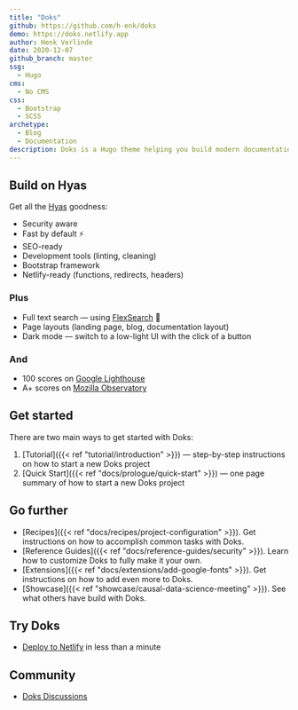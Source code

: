 ```yaml
---
title: "Doks"
github: https://github.com/h-enk/doks
demo: https://doks.netlify.app
author: Henk Verlinde
date: 2020-12-07
github_branch: master
ssg:
  - Hugo
cms:
  - No CMS
css:
  - Bootstrap
  - SCSS
archetype:
  - Blog
  - Documentation
description: Doks is a Hugo theme helping you build modern documentation websites that are secure, fast, and SEO-ready — by default.
---
```


## Build on Hyas

Get all the [Hyas](https://gethyas.com/) goodness:

- Security aware
- Fast by default ⚡️
- SEO-ready
- Development tools (linting, cleaning)
- Bootstrap framework
- Netlify-ready (functions, redirects, headers)

### Plus

- Full text search — using [FlexSearch](https://github.com/nextapps-de/flexsearch) 🚀
- Page layouts (landing page, blog, documentation layout)
- Dark mode — switch to a low-light UI with the click of a button

### And

- 100 scores on [Google Lighthouse](https://googlechrome.github.io/lighthouse/viewer/?gist=7731347bb8ce999eff7428a8e763b637)
- A+ scores on [Mozilla Observatory](https://observatory.mozilla.org/analyze/doks.netlify.app)

## Get started

There are two main ways to get started with Doks:

1. [Tutorial]({{< ref "tutorial/introduction" >}}) — step-by-step instructions on how to start a new Doks project
2. [Quick Start]({{< ref "docs/prologue/quick-start" >}}) — one page summary of how to start a new Doks project

## Go further

- [Recipes]({{< ref "docs/recipes/project-configuration" >}}). Get instructions on how to accomplish common tasks with Doks.
- [Reference Guides]({{< ref "docs/reference-guides/security" >}}). Learn how to customize Doks to fully make it your own.
- [Extensions]({{< ref "docs/extensions/add-google-fonts" >}}). Get instructions on how to add even more to Doks.
- [Showcase]({{< ref "showcase/causal-data-science-meeting" >}}). See what others have build with Doks.

## Try Doks

- [Deploy to Netlify](https://app.netlify.com/start/deploy?repository=https://github.com/h-enk/doks) in less than a minute

## Community

- [Doks Discussions](https://github.com/h-enk/doks/discussions)
